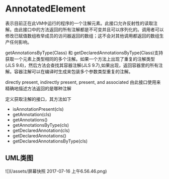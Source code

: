 # AnnotatedElement

表示目前正在此VM中运行的程序的一个注解元素。此接口允许反射性的读取注解。由此接口中的方法返回的所有注解都是不可变并且可以序列化的。调用者可以修改已赋值数组枚举成员的访问器返回的数组；这不会对其他调用都返回的数组生产任何影响。

getAnnotationsByType\(Class\) 和 getDeclaredAnnotationsByType\(Class\)支持获取一个元素上类型相同的多个注解。如果一个方法上出现了重复的注解类型\(JLS 9.6\)，然后方法会查找其容器注解\(JLS 9.7\),如果出现，返回容器里的所有注解。容器注解可以在编译时生成来包装多个参数类型重复的注解。

directly present, indirectly present, present, and associated 由此接口使用来精确地描述方法返回的是哪种注解

定义获取注解的接口，其方法如下

* isAnnotationPresent\(cls\)
* getAnnotation\(cls\)
* getAnnotations\(\)
* getAnnotationsByType\(cls\)
* getDeclaredAnnotation\(cls\)
* getDeclaredAnnotations\(\)
* getDeclaredAnnotationsByType\(cls\)

## UML类图

![](/assets/屏幕快照 2017-07-16 上午6.56.46.png)

